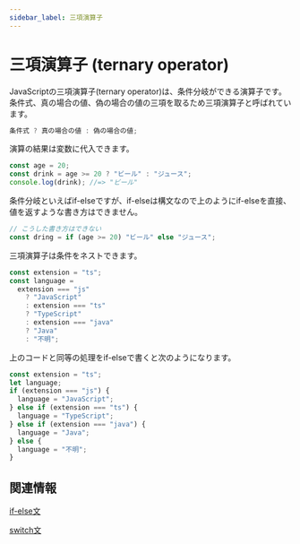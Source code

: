 ```yaml
---
sidebar_label: 三項演算子
---
```


# 三項演算子 (ternary operator)

JavaScriptの三項演算子(ternary operator)は、条件分岐ができる演算子です。条件式、真の場合の値、偽の場合の値の三項を取るため三項演算子と呼ばれています。

```javascript
条件式 ? 真の場合の値 : 偽の場合の値;
```

演算の結果は変数に代入できます。

```javascript
const age = 20;
const drink = age >= 20 ? "ビール" : "ジュース";
console.log(drink); //=> "ビール"
```

条件分岐といえばif-elseですが、if-elseは構文なので上のようにif-elseを直接、値を返すような書き方はできません。

```javascript
// こうした書き方はできない
const dring = if (age >= 20) "ビール" else "ジュース";
```

三項演算子は条件をネストできます。

```javascript
const extension = "ts";
const language =
  extension === "js"
    ? "JavaScript"
    : extension === "ts"
    ? "TypeScript"
    : extension === "java"
    ? "Java"
    : "不明";
```

上のコードと同等の処理をif-elseで書くと次のようになります。

```javascript
const extension = "ts";
let language;
if (extension === "js") {
  language = "JavaScript";
} else if (extension === "ts") {
  language = "TypeScript";
} else if (extension === "java") {
  language = "Java";
} else {
  language = "不明";
}
```

## 関連情報

[if-else文](if-else.md)

[switch文](switch.md)
